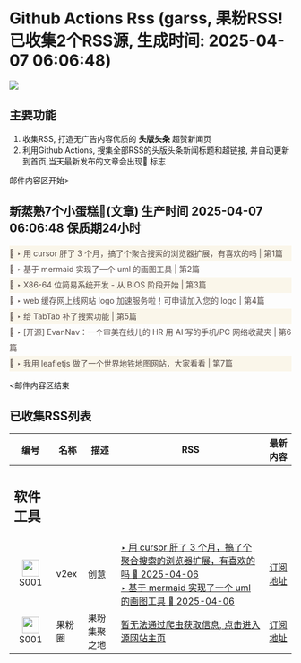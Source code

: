 # Github Actions Rss (garss, 果粉RSS! 已收集2个RSS源, 生成时间: 2025-04-07 06:06:48)

![](https://cdn.jsdelivr.net/gh/xinkeji/garss/_media/ga-rss.png)



## 主要功能
1. 收集RSS, 打造无广告内容优质的 **头版头条** 超赞新闻页
2. 利用Github Actions, 搜集全部RSS的头版头条新闻标题和超链接, 并自动更新到首页,当天最新发布的文章会出现🌈 标志

邮件内容区开始>
<h2>新蒸熟7个小蛋糕🍰(文章) 生产时间 2025-04-07 06:06:48 保质期24小时</h2>

<div style='line-height:3;background-color:#FAF6EA;' ><a href='https://www.v2ex.com/t/1123583#reply1' style="line-height:2;text-decoration:none;display:block;color:#584D49;">🌈 ‣ 用 cursor 肝了 3 个月，搞了个聚合搜索的浏览器扩展，有喜欢的吗 | 第1篇</a></div><div style='line-height:3;' ><a href='https://www.v2ex.com/t/1123584#reply1' style="line-height:2;text-decoration:none;display:block;color:#584D49;">🌈 ‣ 基于 mermaid 实现了一个 uml 的画图工具 | 第2篇</a></div><div style='line-height:3;background-color:#FAF6EA;' ><a href='https://www.v2ex.com/t/1123557#reply1' style="line-height:2;text-decoration:none;display:block;color:#584D49;">🌈 ‣ X86-64 位简易系统开发 - 从 BIOS 阶段开始 | 第3篇</a></div><div style='line-height:3;' ><a href='https://www.v2ex.com/t/1123559#reply3' style="line-height:2;text-decoration:none;display:block;color:#584D49;">🌈 ‣ web 缓存网上线网站 logo 加速服务啦！可申请加入您的 logo | 第4篇</a></div><div style='line-height:3;background-color:#FAF6EA;' ><a href='https://www.v2ex.com/t/1123530#reply4' style="line-height:2;text-decoration:none;display:block;color:#584D49;">🌈 ‣ 给 TabTab 补了搜索功能 | 第5篇</a></div><div style='line-height:3;' ><a href='https://www.v2ex.com/t/1123551#reply0' style="line-height:2;text-decoration:none;display:block;color:#584D49;">🌈 ‣ [开源] EvanNav：一个审美在线儿的 HR 用 AI 写的手机/PC 网络收藏夹 | 第6篇</a></div><div style='line-height:3;background-color:#FAF6EA;' ><a href='https://www.v2ex.com/t/1123556#reply0' style="line-height:2;text-decoration:none;display:block;color:#584D49;">🌈 ‣ 我用 leafletjs 做了一个世界地铁地图网站，大家看看 | 第7篇</a></div>

<邮件内容区结束

## 已收集RSS列表

| 编号 | 名称 | 描述 | RSS | 最新内容 |
| --- | --- | --- | --- | --- |
| <h2 id="软件工具">软件工具</h2> |  |   |  |  |
| <div id="S001" style="text-align: center;"><img src="https://cdn.jsdelivr.net/gh/zhaoolee/garss/_media/favicon/S001.png" width="30px" style="width:30px;height: auto;"/><br><span>S001</span></div> | v2ex | 创意 | [‣ 用 cursor 肝了 3 个月，搞了个聚合搜索的浏览器扩展，有喜欢的吗 🌈 2025-04-06](https://www.v2ex.com/t/1123583#reply1)<br/>[‣ 基于 mermaid 实现了一个 uml 的画图工具 🌈 2025-04-06](https://www.v2ex.com/t/1123584#reply1) | [订阅地址](https://www.v2ex.com/feed/tab/creative.xml) |
| <div id="S001" style="text-align: center;"><img src="https://cdn.jsdelivr.net/gh/zhaoolee/garss/_media/favicon/S001.png" width="30px" style="width:30px;height: auto;"/><br><span>S001</span></div> | 果粉圈 | 果粉集聚之地 | [暂无法通过爬虫获取信息, 点击进入源网站主页](https://g0f.cn) | [订阅地址](https://g0f.cn/rss.xml) |



